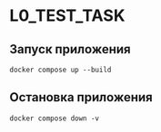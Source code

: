 # L0_TEST_TASK


## Запуск приложения

`docker compose up --build`

## Остановка приложения

`docker compose down -v`